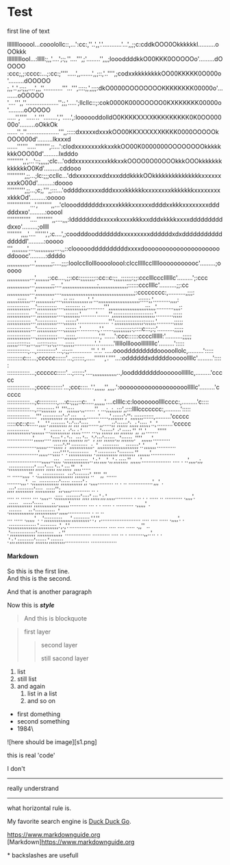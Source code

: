 # Test

first line of text

llllllllooool...cooolollc::,...':cc:,''..',,'.'...........'...',,;;c:cddkOOO0Okkkkkkl..........oOOkkk
llllllllllool...:lllll:;,,'....';:;,''....''',;'........'',,,;loooddddkkO00KKK0OOOOOo'.........dOOOOO
:ccc;,;:cccc:...;:cc:;''''.....',,.......',,;::,'..'''',;codxxkkkkkkkkOO00KKKKK0O000o'.........dOOOOO
;,,'..',;:;;,....',,,''...........'''...''',::::;,',;;;:dkO0000OOOOOOOOKKKKKKKK00000o'.........oOOOOO
'....''',,''...................'';;,'.....';llcllc::;:cok0000K000OOOOO0KXKKKKKK00000o'.........oOOOOO
.....'',''''.....'..'''........',''.....',:loooooddolldO0KKKKXXXXKKKKKKKKK0K0OO00000o'.........oOkkOk
......''..''...................''',,:::::dxxxxxdxxxkOO00KKXXXXXXKKKK0000OOOOOkOOO000d'.........lkxxxd
......''''''.....'''''''',::...':clodxxxxxxxxkkxxkkOO00K0000000OOOOOOOOkkkkkkkkOOO00d'.........lxdddo
''''''''',,',...'::;,,,,;clc...'oddxxxxxxxxxxkkkxxkOOOO0O00OOOkkkOOOkkkkkkkkkkkkkO0Kd'.........cddooo
'''''''''',;;...;lc:;;;ccllc...'ddxxxxxxxxddxxxdddkkkkOOkkkkkkkkkkkkkkkxxxxxxxxxkO00d'.........:doooo
'''''''''',;;...;c;,''',;:::...'oddddxxxxxxdddxxxxkkkkkkxxxxxxxxkkkkkkkxxxxxxxxxkkkOd'.........:ooooo
'''''''''''''...','''''''',,...'clooodddddddxxxxxkkkkxxxxxxddddxxkkkxxxxxxxxddddddxxo'.........:ooool
'''''''''''''....''''''''',,....,,,:lddddddddxxxxxkxxxxkkkxxdddxkkkkxxxxddddddddddxxo'.........;ollll
'''''''',,,,'....'''''',',:c....',;coodddoodddddddxxxxxxxxxddddddxdxddddddddddddddddl'.........:ooooo
''',,,,,,,,,'....,,,,,,,,,,,....,,::cloooooddddddddddxxxxdoooooooooooooooooooooddoooc'.........:ddddo
,,,,,,,,,,,,,...',,,,,,,,,;:....;;;:loolccllolllooooloool:clcclllllcclllllooooooooooc'.........;ooooo
,,,,,,,,,,,,,...',,,,,,,;:cc....,;;:cc:;;;;;;;;::cc::c:;;,,;;;;;;:;;:ccclllcccllllllc'.........';:ccc
,,,,,,,,,,,,,...',,,,,,,,,;;....',,,,,,,,,,,,,,,,,,,,;,,,,,,,,,,,,,,,,;::::::cccllllc'..........;;:cc
,,,,,,,,,,,,,...',,,,,,,,,,,....,,,,,,,,,,,,,,,,,,,,,,,,,,,,,,,,,,,,,,,,,,;:cccccccc:,..........,;;;:
,,,,,,;;;;;,,...',,,,,,,,,;,....,;;,;;;,,,,,,,,',,'...,,,,,,,,,,,,,,,,,,,,,,,;:::::;,'..........,,,,:
;;;;;;;;;;;;,...';;;;;;;;;;;....,;;;;;;;;,;;,..........''',,,,,,,,,,,,,,,,,,,,,;;;,,,'..........,,,;:
;;;;;;;;;;;;,...';;;;;;;;;;;....,;;;;;;;,'.........'.......'',;;;;;;;;;;;;;;;;;;;;;;,'..........;;;;;
;;;;;;;;;;;;;...';;;;;;;;;;;....,;;;;;;'..................''.';;;;;;;;;;;;;;;;:;;;;;,'..........;;;;;
;;;;;;;;;;;;;...';;;;;;;;;;;....,;;;;;;..'..........,'.'......,;;;;;;;;;:;::::c:::;:;'..........;;;;;
;;;;;;;;;;;;;...,;;;;;;;;;;;....,;;;;;,.............',''......':ccc::::::cccclllllll:'..........;;;;;
;;;;;;:::::;;...,;;::::;;:;;....,;;;;;............'..'........'lllllolllooolllllllllc'.........':::::
::::::::::::;...,:::::::::::'...;:;;::...........''..'..''.....ooodddddddddooooollolc,.........':::::
:::::::::c:::...;ccccc::::::'...;::::::,.....'''''','.''''...:oddddddxdddddooooollllc'.........':::::
:::::::::::::...;cccccc:::::'...;:::::;'....,,,,,,,,,,,,,,..,looddddddddoooooollllllc,.........'ccccc
:::::::::::::...;cccc:::::::'...;ccc::::..'.',,,,,,'',,,,.':ooooooooooooooooooolllllc'.........'ccccc
:::::::::::::...;c::::::::::,...:c:;;;;::c:....',,,,,,'....cllllc:c:looooooollllcccc:,.........'c::::
:::::::::::::...,:::;;;;;;;,'',,''';;;;,,,.,,......''. ...;,,;,,;;;',;:::llllccccccc:,.........':::::
:::::::::::::....''',;;;;;;;;;;;';;',;;;,,,,;,.......'.....,',;;;;;;';'';,;;;;;::::::,.........'ccccc
:::::cc::c:::..',,,,'.',;;;;;;;;,';;';;;';;;;......',,.....;;';;;;;;';,,;,';;;;,,'..,'.........'ccccc
;;;;;;;;;;;;,.,,,,,,,'...;;;;;;,;,,;';;,;,'.....        ...,,';;;;;;',,;',;;;;;,'',,'',,'.......'''''
...............',,,,,,....';;;;,',;,';;,,;;;,';;.      ';';;;';;;;;;.,,';;;;;;,.'''',,,,,,'..........
.................,,,,,,....;;;;;';'',;;;;;;;;;,,;.    ',,,;;;;;;;;;,,,,;;;;;;;'..',,,,,,,'...........
..................',,,,,...;;;;'.''.';;;;;;;;;;;,,   .',;;;;;;;;;;,';;;;;;;;,'',,,,,,,'..............
....................,,,,,..;;;,     .;;;;;;;;;;;;;,..',;,',,,,'.,,',;,;;;;,'',,,,,,'.................
           ....  . ..',,,,.,;,      .;;;;;;;;;;;;;;',;;;;';;;;,';;,',;;;,'',,,,'.....                
              .. ......,,,,''.      .;,,;;;;;;;;;;;;,,;;;';;;;;;;;'..'''',,''......                  
                 ........,,,'.      .;;,,;;;;;;;;;;;';;;;;,;;;;;;',; .,,,,.........                ..
      .  .. ..............',,,'  .   ,;;;',;;;;;;;;;';;;;,,;;;;;'';,.,,,,...........           .. .  
....  .. ...... ...        .,,,,..   .;;;;,,;;;;;;;;';;;;',;;;,',;,',,,,,..........          . .. . .
..... .. ..........        .,,,,'.    ,;;;;;,,,;;;;;';;;;;,,,,,;;,.,,,,,,'..........          ... . .
.....  . ..........       .,,,,,' .   .;;;;;;;,,,,;;,';;;;;;;;;;;,.',,,,,............. .      .. ..  
       ...    .....       .,,,,,' .  .';;;;;;;;;;,,,,,',;;;;;;;;;.'.','',....................... ....
       ....   .....       .,,,,'. .  .;;;;;;;;;;;;;;;,',;;;;;;;;;,.',.,'.'...................... ....
       ....   .....       .,,''   .. .';;;;;;;;;;;;;;';;;;;;;;;,,,;,''............... .......... ....
       .. .   .........,,..'.. .  .  .',;,',;;;;;;;;;';;;;;;,',;;;;;;;,.............. ...............

#### Markdown 

So this is the first line.  
And this is the second.  

And that is another paragraph

Now this is ***style***

> And this is blockquote

> first layer
>> second layer
>>
>> still sacond layer

1. list
2. still list
3. and again
   1. list in a list
   2. and so on

- first domething
- second something
- 1984\

![here should be image][s1.png]

this is real 'code'

I don't

---

really understrand

---

what horizontal rule is.

My favorite search engine is [Duck Duck Go](https://duckduckgo.com "The best search engine for privacy").

<https://www.markdownguide.org>
[Markdown]<https://www.markdownguide.org>

\* backslashes are usefull


